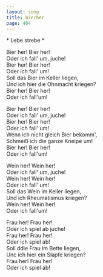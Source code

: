 ```yaml
---
layout: song
title: bierher
page: 404
---
```


﻿* Lebe strebe *  

Bier her! Bier her!  
Oder ich fall' um, juche!  
Bier her! Bier her!  
Oder ich fall' um!  
Soll das Bier im Keller liegen,  
Und ich hier die Ohnmacht kriegen?  
Bier her! Bier her!  
Oder ich fall'um!  

Bier her! Bier her!  
Oder ich fall' um, juche!  
Bier her! Bier her!  
Oder ich fall' um!  
Wenn ich nicht gleich Bier bekomm',  
Schmeiß ich die ganze Kneipe um!  
Bier her! Bier her!  
Oder ich fall'um!  

Wein her! Wein her!  
Oder ich fall' um, juche!  
Wein her! Wein her!  
Oder ich fall' um!  
Soll das Wein im Keller liegen,  
Und ich Rheumatismus kriegen?  
Wein her! Wein her!  
Oder ich fall'um!  

Frau her! Frau her!  
Oder ich spiel ab juche!  
Frau her! Frau her!  
Oder ich spiel ab!  
Soll ddie Frau im Bette liegen,  
Unc ich hier ein Slapfe kriegen?  
Frau her! Frau her!  
Oder ich spiel ab!  
